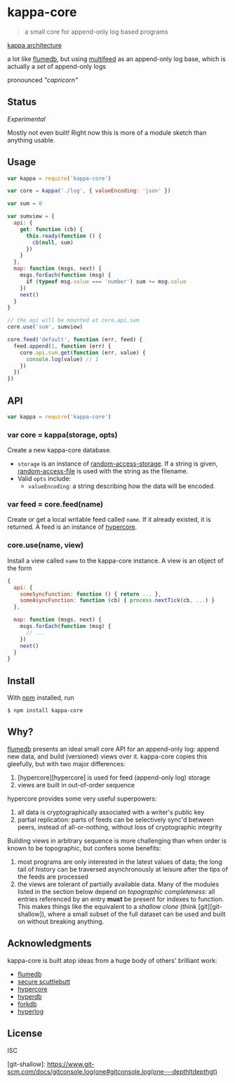 # kappa-core

> a small core for append-only log based programs

[kappa architecture](http://kappa-architecture.com)

a lot like [flumedb][flumedb], but using
[multifeed](https://github.com/noffle/multifeed) as an append-only log base,
which is actually a *set* of append-only logs

pronounced *"capricorn"*

## Status

*Experimental*

Mostly not even built! Right now this is more of a module sketch than anything
usable.

## Usage

```js
var kappa = require('kappa-core')

var core = kappa('./log', { valueEncoding: 'json' })

var sum = 0

var sumview = {
  api: {
    get: function (cb) {
      this.ready(function () {
        cb(null, sum)
      })
    }
  },
  map: function (msgs, next) {
    msgs.forEach(function (msg) {
      if (typeof msg.value === 'number') sum += msg.value
    })
    next()
  }
}

// the api will be mounted at core.api.sum
core.use('sum', sumview)

core.feed('default', function (err, feed) {
  feed.append(1, function (err) {
    core.api.sum.get(function (err, value) {
      console.log(value) // 1
    })
  })
})
```

## API

```js
var kappa = require('kappa-core')
```

### var core = kappa(storage, opts)

Create a new kappa-core database.

- `storage` is an instance of
  [random-access-storage](https://github.com/random-access-storage). If a string
  is given,
  [random-access-file](https://github.com/random-access-storage/random-access-storage)
  is used with the string as the filename.
- Valid `opts` include:
  - `valueEncoding`: a string describing how the data will be encoded.

### var feed = core.feed(name)

Create or get a local writable feed called `name`. If it already existed, it is
returned. A feed is an instance of
[hypercore](https://github.com/mafintosh/hypercore).

### core.use(name, view)

Install a view called `name` to the kappa-core instance. A view is an object of
the form

```js
{
  api: {
    someSyncFunction: function () { return ... },
    someAsyncFunction: function (cb) { process.nextTick(cb, ...) }
  },

  map: function (msgs, next) {
    msgs.forEach(function (msg) {
      // ...
    })
    next()
  }
}
```

## Install

With [npm](https://npmjs.org/) installed, run

```
$ npm install kappa-core
```

## Why?

[flumedb][flumedb] presents an ideal small core API for an append-only log:
append new data, and build (versioned) views over it. kappa-core copies this
gleefully, but with two major differences:

1. [hypercore][hypercore] is used for feed (append-only log) storage
2. views are built in out-of-order sequence

hypercore provides some very useful superpowers:

1. all data is cryptographically associated with a writer's public key
2. partial replication: parts of feeds can be selectively sync'd between peers,
instead of all-or-nothing, without loss of cryptographic integrity

Building views in arbitrary sequence is more challenging than when order is
known to be topographic, but confers some benefits:

1. most programs are only interested in the latest values of data; the long tail
of history can be traversed asynchronously at leisure after the tips of the
feeds are processed
2. the views are tolerant of partially available data. Many of the modules
listed in the section below depend on *topographic completeness*: all entries
referenced by an entry **must** be present for indexes to function. This makes
things like the equivalent to a *shallow clone* (think [git][git-shallow]),
where a small subset of the full dataset can be used and built on without
breaking anything.

## Acknowledgments

kappa-core is built atop ideas from a huge body of others' brilliant work:

- [flumedb][flumedb]
- [secure scuttlebutt](http://scuttlebutt.nz)
- [hypercore](https://github.com/mafintosh/hypercore)
- [hyperdb](https://github.com/mafintosh/hyperdb)
- [forkdb](https://github.com/substack/forkdb)
- [hyperlog](https://github.com/mafintosh/hyperlog)

## License

ISC

[flumedb]: https://github.com/flumedb/flumedb
[git-shallow]: https://www.git-scm.com/docs/gitconsole.log(one#gitconsole.log(one---depthltdepthgt)
